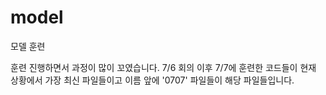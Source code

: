 # model
모델 훈련

훈련 진행하면서 과정이 많이 꼬였습니다. 
7/6 회의 이후 7/7에 훈련한 코드들이 현재 상황에서 가장 최신 파일들이고 이름 앞에 '0707' 파일들이 해당 파일들입니다. 
